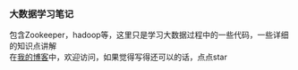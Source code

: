 ### 大数据学习笔记
包含Zookeeper，hadoop等，这里只是学习大数据过程中的一些代码，一些详细的知识点讲解<br/>
在[我的博客](https://blog.csdn.net/shaonianbz)中，欢迎访问，如果觉得写得还可以的话，点点star
<br/>




